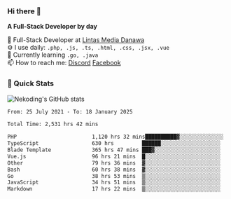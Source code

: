 ### Hi there 👋

**A Full-Stack Developer by day**

🔭 Full-Stack Developer at [Lintas Media Danawa](https://www.lintasmediadanawa.com/)  
⚙️ I use daily: `.php, .js, .ts, .html, .css, .jsx, .vue`  
🌱 Currently learning `.go, .java`  
📫 How to reach me: [Discord](https://discordapp.com/users/984448732999327766)  [Facebook](https://fb.me/tyvandi)  

### 🚀 Quick Stats  

![Nekoding's GitHub stats](https://github-readme-stats.vercel.app/api?username=nekoding&show_icons=true)

<!--START_SECTION:waka-->

```txt
From: 25 July 2021 - To: 18 January 2025

Total Time: 2,531 hrs 42 mins

PHP                        1,120 hrs 32 mins██████████▓░░░░░░░░░░░░░░   42.91 %
TypeScript                 630 hrs         ██████░░░░░░░░░░░░░░░░░░░   24.13 %
Blade Template             365 hrs 47 mins ███▓░░░░░░░░░░░░░░░░░░░░░   14.01 %
Vue.js                     96 hrs 21 mins  █░░░░░░░░░░░░░░░░░░░░░░░░   03.69 %
Other                      79 hrs 36 mins  ▓░░░░░░░░░░░░░░░░░░░░░░░░   03.05 %
Bash                       60 hrs 38 mins  ▓░░░░░░░░░░░░░░░░░░░░░░░░   02.32 %
Go                         38 hrs 53 mins  ▒░░░░░░░░░░░░░░░░░░░░░░░░   01.49 %
JavaScript                 34 hrs 51 mins  ▒░░░░░░░░░░░░░░░░░░░░░░░░   01.34 %
Markdown                   17 hrs 22 mins  ▒░░░░░░░░░░░░░░░░░░░░░░░░   00.67 %
```

<!--END_SECTION:waka-->

<!--
**nekoding/nekoding** is a ✨ _special_ ✨ repository because its `README.md` (this file) appears on your GitHub profile.

Here are some ideas to get you started:

- 🔭 I’m currently working on ...
- 🌱 I’m currently learning ...
- 👯 I’m looking to collaborate on ...
- 🤔 I’m looking for help with ...
- 💬 Ask me about ...
- 📫 How to reach me: ...
- 😄 Pronouns: ...
- ⚡ Fun fact: ...
-->

